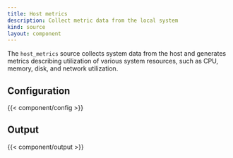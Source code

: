 ```yaml
---
title: Host metrics
description: Collect metric data from the local system
kind: source
layout: component
---
```


The `host_metrics` source collects system data from the host and generates metrics describing utilization of various system resources, such as CPU, memory, disk, and network utilization.

## Configuration

{{< component/config >}}

## Output

{{< component/output >}}
